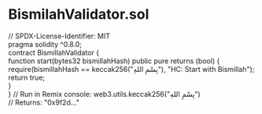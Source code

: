 # BismilahValidator.sol
// SPDX-License-Identifier: MIT  
pragma solidity ^0.8.0;  
contract BismillahValidator {  
  function start(bytes32 bismillahHash) public pure returns (bool) {  
    require(bismillahHash == keccak256("بِسْمِ اللهِ"), "HC: Start with Bismillah");  
    return true;  
  }  
}
// Run in Remix console:
web3.utils.keccak256("بِسْمِ اللهِ")  
// Returns: "0x9f2d..."
